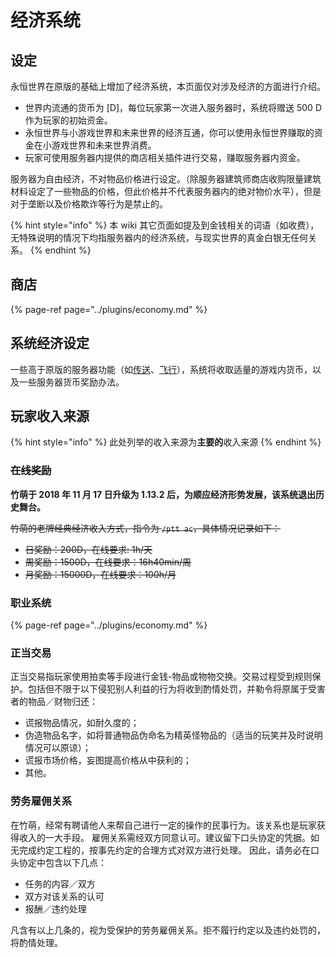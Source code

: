 # 经济系统

## 设定

永恒世界在原版的基础上增加了经济系统，本页面仅对涉及经济的方面进行介绍。

* 世界内流通的货币为 \[D\]，每位玩家第一次进入服务器时，系统将赠送 500 D 作为玩家的初始资金。
* 永恒世界与小游戏世界和未来世界的经济互通，你可以使用永恒世界赚取的资金在小游戏世界和未来世界消费。
* 玩家可使用服务器内提供的商店相关插件进行交易，赚取服务器内资金。

服务器为自由经济，不对物品价格进行设定。（除服务器建筑师商店收购限量建筑材料设定了一些物品的价格，但此价格并不代表服务器内的绝对物价水平），但是对于垄断以及价格欺诈等行为是禁止的。

{% hint style="info" %}
本 wiki 其它页面如提及到金钱相关的词语（如收费），无特殊说明的情况下均指服务器内的经济系统，与现实世界的真金白银无任何关系。
{% endhint %}

## 商店

{% page-ref page="../plugins/economy.md" %}

## 系统经济设定

一些高于原版的服务器功能（如[传送](../plugins/survice.md#tp)、[飞行](../plugins/builder.md#flying)），系统将收取适量的游戏内货币，以及一些服务器货币奖励办法。

## 玩家收入来源

{% hint style="info" %}
此处列举的收入来源为**主要的**收入来源
{% endhint %}

### ~~在线奖励~~

**竹萌于 2018 年 11 月 17 日升级为 1.13.2 后，为顺应经济形势发展，该系统退出历史舞台。**

~~竹萌的老牌经典经济收入方式，指令为 `/ptt ac`，具体情况记录如下：~~

* ~~日奖励：200D，在线要求: 1h/天~~
* ~~周奖励：1500D，在线要求：16h40min/周~~
* ~~月奖励：15000D，在线要求：100h/月~~

### 职业系统

{% page-ref page="../plugins/economy.md" %}

### 正当交易

正当交易指玩家使用拍卖等手段进行金钱-物品或物物交换。交易过程受到规则保护。包括但不限于以下侵犯别人利益的行为将收到酌情处罚，并勒令将原属于受害者的物品／财物归还：

* 谎报物品情况，如耐久度的；
* 伪造物品名字，如将普通物品伪命名为精英怪物品的（适当的玩笑并及时说明情况可以原谅）；
* 谎报市场价格，妄图提高价格从中获利的；
* 其他。

### 劳务雇佣关系

在竹萌，经常有聘请他人来帮自己进行一定的操作的民事行为。该关系也是玩家获得收入的一大手段。 雇佣关系需经双方同意认可。建议留下口头协定的凭据。如无完成约定工程的，按事先约定的合理方式对双方进行处理。 因此，请务必在口头协定中包含以下几点：

* 任务的内容／双方
* 双方对该关系的认可
* 报酬／违约处理

凡含有以上几条的，视为受保护的劳务雇佣关系。拒不履行约定以及违约处罚的，将酌情处理。

